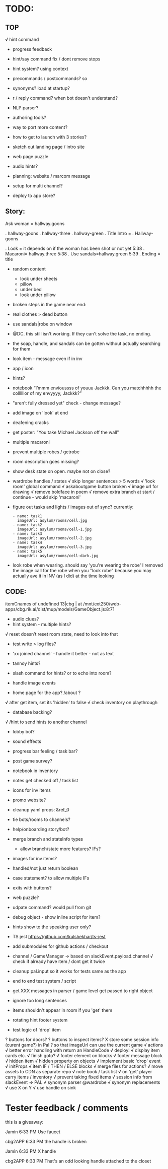 # TODO:

## TOP ##########
√ hint command

- progress feedback
- hint/say command fix / dont remove stops
- hint system? using context
- precommands / postcommands? so
- synonyms? load at startup?

- r / reply command? when bot doesn't understand?

- NLP parser?

- authoring tools?
- way to port more content?
- how to get to launch with 3 stories?
- sketch out landing page / intro site

- web page puzzle
- audio hints?

- planning: website / marcom message
- setup for multi channel?
- deploy to app store?

## Story: ###############################
Ask woman = hallway.goons

. hallway-goons
. hallway-three
. hallway-green
. Title
Intro = . Hallway-goons



. Look = it depends on if the woman has been shot or not yet
5:38
. Macaroni= hallway.three
5:38
. Use sandals=hallway.green
5:39
. Ending = title


- random content
  - look under sheets
  - pillow
  - under bed
  - look under pillow

- broken steps in the game near end:
- real clothes > dead button
- use sandals|robe on window
- @DC. this still isn't working. If they can't solve the task, no ending.
- the soap, handle, and sandals can be gotten without actually searching for them

- look item - message even if in inv
- app / icon

- hints?

- notebook “I’mmm envioussss of youuu Jackkk. Can you matchhhhh the collllllor of my envyyyy, Jackkk?”

- "aren't fully dressed yet" check - change message?
- add image on 'look' at end
- deafening cracks
- get poster: "You take Michael Jackson off the wall"
- multiple macaroni
- prevent multiple robes / getrobe
- room description goes missing?
- show desk state on open. maybe not on close?
- wardrobe handles / states
√ skip longer sentences > 5 words
√ 'look room' global command
√ askaboutgame button broken
√ image url for drawing
√ remove boldface in poem
√ remove extra branch at start / continue - would skip 'macaroni'

- figure out tasks and lights / images out of sync?
currently:

      - name: task1
        imageUrl: asylum/rooms/cell.jpg
      - name: task2
        imageUrl: asylum/rooms/cell-1.jpg
      - name: task3
        imageUrl: asylum/rooms/cell-2.jpg
      - name: task4
        imageUrl: asylum/rooms/cell-3.jpg
      - name: task5
        imageUrl: asylum/rooms/cell-dark.jpg

- look robe when wearing. should say 'you're wearing the robe'
I removed the image call for the robe when you "look robe" because you may actually ave it in INV (as I did) at the time looking


## CODE:  ###############################
itemCnames of undefined
13|cbg     |       at /mnt/ext250/web-apps/cbg.rik.ai/dist/mup/models/GameObject.js:8:71

- audio clues?
- hint system - multiple hints?

√ reset doesn’t reset room state, need to look into that

- test write > log files?
- 'xx joined channel' - handle it better - not as text
- tannoy hints?
- slash command for hints? or to echo into room?

- handle image events

- home page for the app? /about ?

√ after get item, set its 'hidden' to false
√ check inventory on playthrough
- database backing?

√ /hint to send hints to another channel
- lobby bot?
- sound effects
- progress bar feeling / task bar?
- post game survey?
- notebook in inventory
- notes get checked off / task list
- icons for inv items
- promo website?

- cleanup yaml  props: &ref_0

- tie bots/rooms to channels?
- help/onboarding story/bot?

- merge branch and stateInfo types
  - allow branch/state more features? IFs?
- images for inv items?

- handled/not just return boolean
- case statement? to allow multiple IFs
- exits with buttons?
- web puzzle?
- udpate command? would pull from git

- debug object - show inline script for item?

- hints show to the speaking user only?
- TS jest https://github.com/kulshekhar/ts-jest
- add submodules for github actions / checkout
- channel / GameManager -> based on slackEvent.payload.channel
√ check if already have item / dont get it twice
- cleanup pal.input so it works for tests same as the app
- end to end test system / script

- get XXX messages in parser / game level get passed to right object
- ignore too long sentences
- items shouldn't appear in room if you 'get' them
- rotating hint footer system
- test logic of 'drop' item

? buttons for doors?
? buttons to inspect items?
X store some session info (curent game?) in Pal ? so that imageUrl can use the current game
√ actions
√ better error handling with return an HandleCode
√ deploy!
√ display item cards etc.
√ finish goto?
√ footer element on blocks
√ footer message block
√ hidden item
√ hidden property on objects
√ implement basic 'drop' event
√ initProps
√ item IF / THEN / ELSE blocks
√ merge files for actions?
√ move assets to CDN as separate repo
√ note book / task list
√ on 'get' player carry items / inventory
√ prevent taking fixed items
√ session info from slackEvent => PAL
√ synonym parser @wardrobe
√ synonym replacements
√ use X on Y
√ use handle on sink


# Tester feedback / comments

this is a giveaway:

Jamin  6:33 PM
Use faucet

cbg2APP  6:33 PM
the handle is broken

Jamin  6:33 PM
X handle

cbg2APP  6:33 PM
That's an odd looking handle attached to the closet

